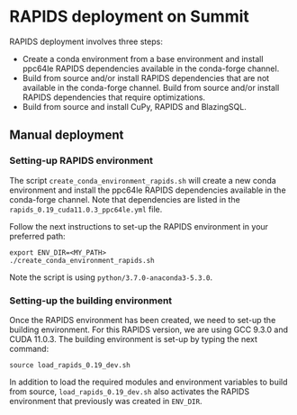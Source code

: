 # RAPIDS deployment on Summit

RAPIDS deployment involves three steps:

- Create a conda environment from a base environment and install ppc64le RAPIDS dependencies available in the conda-forge channel.
- Build from source and/or install RAPIDS dependencies that are not available in the conda-forge channel. Build from source and/or install RAPIDS dependencies that require optimizations.
- Build from source and install CuPy, RAPIDS and BlazingSQL.

## Manual deployment

### Setting-up RAPIDS environment

The script `create_conda_environment_rapids.sh` will create a new conda environment and install the ppc64le RAPIDS dependencies available in the conda-forge channel. Note that dependencies are listed in the `rapids_0.19_cuda11.0.3_ppc64le.yml` file.

Follow the next instructions to set-up the RAPIDS environment in your preferred path:

```
export ENV_DIR=<MY_PATH>
./create_conda_environment_rapids.sh
```

Note the script is using `python/3.7.0-anaconda3-5.3.0`.

### Setting-up the building environment

Once the RAPIDS environment has been created, we need to set-up the building environment. For this RAPIDS version, we are using GCC 9.3.0 and CUDA 11.0.3. The building environment is set-up by typing the next command:

```
source load_rapids_0.19_dev.sh
```

In addition to load the required modules and environment variables to build from source, `load_rapids_0.19_dev.sh` also activates the RAPIDS environment that previously was created in `ENV_DIR`.
